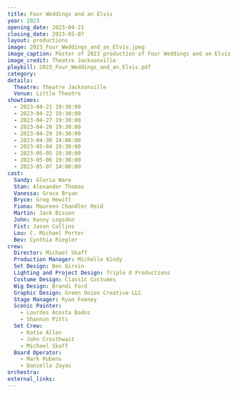 ```yaml
---
title: Four Weddings and an Elvis
year: 2023
opening_date: 2023-04-21
closing_date: 2023-05-07
layout: productions
image: 2023_Four_Weddings_and_an_Elvis.jpeg
image_caption: Poster of 2023 production of Four Weddings and an Elvis
image_credit: Theatre Jacksonville
playbill: 2023_Four_Weddings_and_an_Elvis.pdf
category: 
details:
  Theatre: Theatre Jacksonville
  Venue: Little Theatre
showtimes:
  - 2023-04-21 19:30:00
  - 2023-04-22 19:30:00
  - 2023-04-27 19:30:00
  - 2023-04-28 19:30:00
  - 2023-04-29 19:30:00
  - 2023-04-30 14:00:00
  - 2023-05-04 19:30:00
  - 2023-05-05 19:30:00
  - 2023-05-06 19:30:00
  - 2023-05-07 14:00:00
cast:
  Sandy: Gloria Ware
  Stan: Alexander Thomas
  Vanessa: Grace Bryan
  Bryce: Greg Hewitt
  Fiona: Maureen Chandler Reid
  Martin: Jack Bisson
  John: Kenny Logsdon
  Fist: Jason Collins
  Lou: C. Michael Porter
  Bev: Cynthia Riegler
crew:
  Director: Michael Skaff
  Production Manager: Michelle Kindy
  Set Design: Ben Girvin
  Lighting and Project Design: Triple O Productions
  Costume Design: Classic Costumes
  Wig Design: Brandi Ford
  Graphic Design: Green Onion Creative LLC
  Stage Manager: Ryan Feeney
  Scenic Painter: 
    - Lourdes Acosta Bados
    - Shannon Pitts
  Set Crew: 
    - Katie Allen
    - John Crosthwait
    - Michael Skaff
  Board Operator: 
    - Mark Rubens
    - Daniella Zayas
orchestra:
external_links:
---
```

